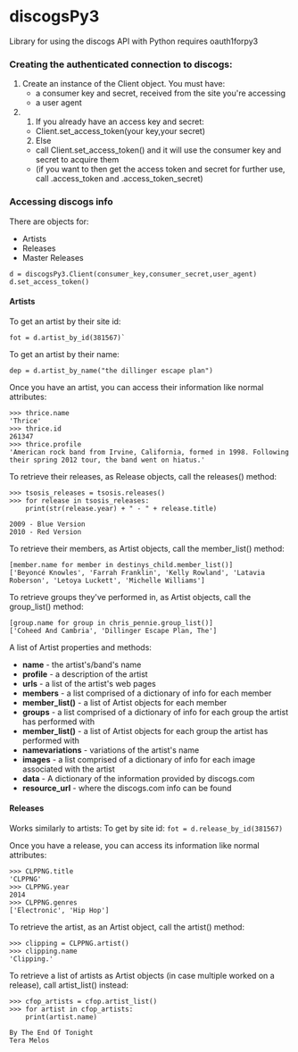 discogsPy3
==========

Library for using the discogs API with Python 
requires oauth1forpy3 

### Creating the authenticated connection to discogs:
  1. Create an instance of the Client object. You must have:
      * a consumer key and secret, received from the site you're accessing
      * a user agent
  2. 
     1. If you already have an access key and secret:
      * Client.set_access_token(your key,your secret)
     2. Else 
      * call Client.set_access_token() and it will use the consumer key and secret to acquire them
      * (if you want to then get the access token and secret for further use, call .access_token and .access_token_secret)

### Accessing discogs info
There are objects for:
* Artists
* Releases
* Master Releases
```
d = discogsPy3.Client(consumer_key,consumer_secret,user_agent)
d.set_access_token()
```
#### Artists
To get an artist by their site id:
```
fot = d.artist_by_id(381567)`
```
To get an artist by their name:
```
dep = d.artist_by_name("the dillinger escape plan")
```

Once you have an artist, you can access their information like normal attributes:
```
>>> thrice.name
'Thrice'
>>> thrice.id
261347
>>> thrice.profile
'American rock band from Irvine, California, formed in 1998. Following their spring 2012 tour, the band went on hiatus.'
```
To retrieve their releases, as Release objects, call the releases() method:
```
>>> tsosis_releases = tsosis.releases()
>>> for release in tsosis_releases:
	print(str(release.year) + " - " + release.title)
	
2009 - Blue Version
2010 - Red Version
```
To retrieve their members, as Artist objects, call the member_list() method:
```
[member.name for member in destinys_child.member_list()]
['Beyoncé Knowles', 'Farrah Franklin', 'Kelly Rowland', 'Latavia Roberson', 'Letoya Luckett', 'Michelle Williams']
```
To retrieve groups they've performed in, as Artist objects, call the group_list() method:
```
[group.name for group in chris_pennie.group_list()]
['Coheed And Cambria', 'Dillinger Escape Plan, The']
```

A list of Artist properties and methods:
* **name** - the artist's/band's name
* **profile** - a description of the artist
* **urls** - a list of the artist's web pages
* **members** - a list comprised of a dictionary of info for each member
* **member_list()** - a list of Artist objects for each member
* **groups** - a list comprised of a dictionary of info for each group the artist has performed with
* **member_list()** - a list of Artist objects for each group the artist has performed with
* **namevariations** - variations of the artist's name
* **images** - a list comprised of a dictionary of info for each image associated with the artist
* **data** - A dictionary of the information provided by discogs.com
* **resource_url** - where the discogs.com info can be found

#### Releases
Works similarly to artists:
To get by site id:
`fot = d.release_by_id(381567)`

Once you have a release, you can access its information like normal attributes:
```
>>> CLPPNG.title
'CLPPNG'
>>> CLPPNG.year
2014
>>> CLPPNG.genres
['Electronic', 'Hip Hop']
```

To retrieve the artist, as an Artist object, call the artist() method:
```
>>> clipping = CLPPNG.artist()
>>> clipping.name
'Clipping.'
```

To retrieve a list of artists as Artist objects (in case multiple worked on a release), call artist_list() instead:
```
>>> cfop_artists = cfop.artist_list()
>>> for artist in cfop_artists:
	print(artist.name)

By The End Of Tonight
Tera Melos
```
